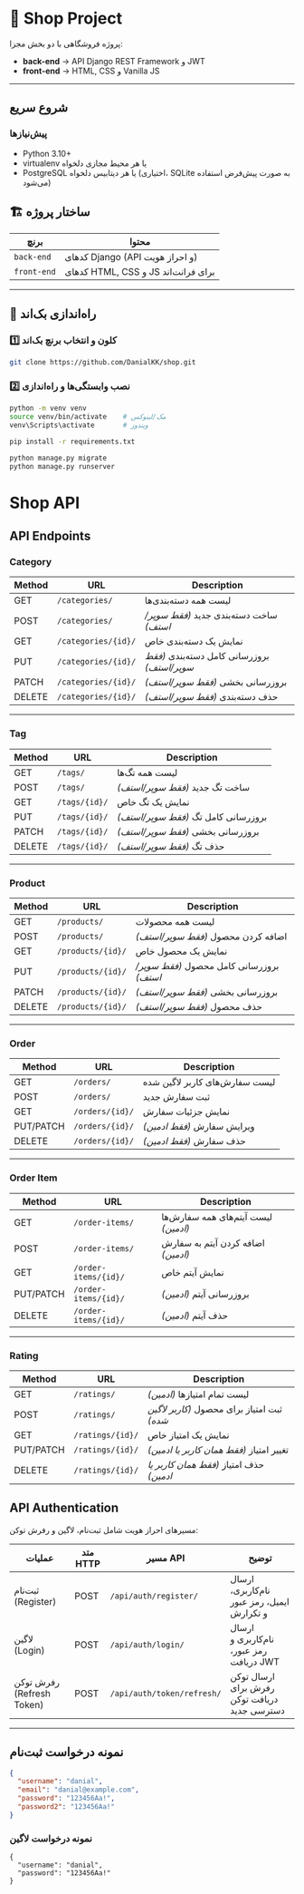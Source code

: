 # 🛒 Shop Project

پروژه فروشگاهی با دو بخش مجزا:

- **back-end** → API Django REST Framework و JWT
- **front-end** →  HTML, CSS و Vanilla JS 

---
## شروع سریع

### پیش‌نیازها

- Python 3.10+  
- virtualenv یا هر محیط مجازی دلخواه  
- PostgreSQL یا هر دیتابیس دلخواه (اختیاری، SQLite به صورت پیش‌فرض استفاده می‌شود)

## 🏗️ ساختار پروژه

| برنچ          | محتوا                              |
|---------------|-----------------------------------|
| `back-end`    | کدهای Django (API و احراز هویت)   |
| `front-end`   | کدهای HTML, CSS و JS برای فرانت‌اند|

---

## 🚀 راه‌اندازی بک‌اند

### 1️⃣ کلون و انتخاب برنچ بک‌اند
```bash
git clone https://github.com/DanialKK/shop.git
```
### 2️⃣ نصب وابستگی‌ها و راه‌اندازی
```bash
python -m venv venv
source venv/bin/activate    # مک/لینوکس
venv\Scripts\activate       # ویندوز

pip install -r requirements.txt

python manage.py migrate
python manage.py runserver


```
# Shop API

## API Endpoints

### Category
| Method | URL | Description |
|--------|-----|-------------|
| GET    | `/categories/` | لیست همه دسته‌بندی‌ها |
| POST   | `/categories/` | ساخت دسته‌بندی جدید *(فقط سوپر/استف)* |
| GET    | `/categories/{id}/` | نمایش یک دسته‌بندی خاص |
| PUT    | `/categories/{id}/` | بروزرسانی کامل دسته‌بندی *(فقط سوپر/استف)* |
| PATCH  | `/categories/{id}/` | بروزرسانی بخشی *(فقط سوپر/استف)* |
| DELETE | `/categories/{id}/` | حذف دسته‌بندی *(فقط سوپر/استف)* |

---

### Tag
| Method | URL | Description |
|--------|-----|-------------|
| GET    | `/tags/` | لیست همه تگ‌ها |
| POST   | `/tags/` | ساخت تگ جدید *(فقط سوپر/استف)* |
| GET    | `/tags/{id}/` | نمایش یک تگ خاص |
| PUT    | `/tags/{id}/` | بروزرسانی کامل تگ *(فقط سوپر/استف)* |
| PATCH  | `/tags/{id}/` | بروزرسانی بخشی *(فقط سوپر/استف)* |
| DELETE | `/tags/{id}/` | حذف تگ *(فقط سوپر/استف)* |

---

### Product
| Method | URL | Description |
|--------|-----|-------------|
| GET    | `/products/` | لیست همه محصولات |
| POST   | `/products/` | اضافه کردن محصول *(فقط سوپر/استف)* |
| GET    | `/products/{id}/` | نمایش یک محصول خاص |
| PUT    | `/products/{id}/` | بروزرسانی کامل محصول *(فقط سوپر/استف)* |
| PATCH  | `/products/{id}/` | بروزرسانی بخشی *(فقط سوپر/استف)* |
| DELETE | `/products/{id}/` | حذف محصول *(فقط سوپر/استف)* |

---

### Order
| Method | URL | Description |
|--------|-----|-------------|
| GET    | `/orders/` | لیست سفارش‌های کاربر لاگین شده |
| POST   | `/orders/` | ثبت سفارش جدید |
| GET    | `/orders/{id}/` | نمایش جزئیات سفارش |
| PUT/PATCH | `/orders/{id}/` | ویرایش سفارش *(فقط ادمین)* |
| DELETE | `/orders/{id}/` | حذف سفارش *(فقط ادمین)* |

---

### Order Item
| Method | URL | Description |
|--------|-----|-------------|
| GET    | `/order-items/` | لیست آیتم‌های همه سفارش‌ها *(ادمین)* |
| POST   | `/order-items/` | اضافه کردن آیتم به سفارش *(ادمین)* |
| GET    | `/order-items/{id}/` | نمایش آیتم خاص |
| PUT/PATCH | `/order-items/{id}/` | بروزرسانی آیتم *(ادمین)* |
| DELETE | `/order-items/{id}/` | حذف آیتم *(ادمین)* |

---

### Rating
| Method | URL | Description |
|--------|-----|-------------|
| GET    | `/ratings/` | لیست تمام امتیازها *(ادمین)* |
| POST   | `/ratings/` | ثبت امتیاز برای محصول *(کاربر لاگین شده)* |
| GET    | `/ratings/{id}/` | نمایش یک امتیاز خاص |
| PUT/PATCH | `/ratings/{id}/` | تغییر امتیاز *(فقط همان کاربر یا ادمین)* |
| DELETE | `/ratings/{id}/` | حذف امتیاز *(فقط همان کاربر یا ادمین)* |

## API Authentication

مسیرهای احراز هویت شامل ثبت‌نام، لاگین و رفرش توکن:

| عملیات            | متد HTTP | مسیر API                  | توضیح                      |
|-------------------|----------|---------------------------|----------------------------|
| ثبت‌نام (Register) | POST     | `/api/auth/register/`      | ارسال نام‌کاربری، ایمیل، رمز عبور و تکرارش |
| لاگین (Login)      | POST     | `/api/auth/login/`         | ارسال نام‌کاربری و رمز عبور، دریافت JWT    |
| رفرش توکن (Refresh Token) | POST | `/api/auth/token/refresh/` | ارسال توکن رفرش برای دریافت توکن دسترسی جدید |

---

## نمونه درخواست ثبت‌نام

```json
{
  "username": "danial",
  "email": "danial@example.com",
  "password": "123456Aa!",
  "password2": "123456Aa!"
}
```
### نمونه درخواست لاگین
```
{
  "username": "danial",
  "password": "123456Aa!"
}
```